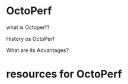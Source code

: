 # OctoPerf

what is Octoperf?

History os OctoPerf

What are its Advantages?

# resources for OctoPerf

